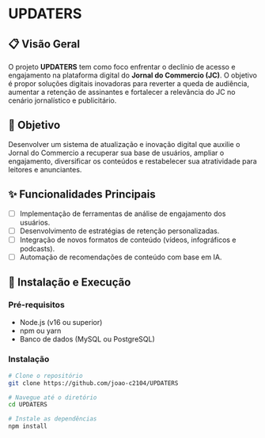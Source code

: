 # **UPDATERS**

## 📋 Visão Geral

O projeto **UPDATERS** tem como foco enfrentar o declínio de acesso e engajamento na plataforma digital do **Jornal do Commercio (JC)**. O objetivo é propor soluções digitais inovadoras para reverter a queda de audiência, aumentar a retenção de assinantes e fortalecer a relevância do JC no cenário jornalístico e publicitário.

## 🎯 Objetivo

Desenvolver um sistema de atualização e inovação digital que auxilie o Jornal do Commercio a recuperar sua base de usuários, ampliar o engajamento, diversificar os conteúdos e restabelecer sua atratividade para leitores e anunciantes.

## ✨ Funcionalidades Principais

- [ ] Implementação de ferramentas de análise de engajamento dos usuários.  
- [ ] Desenvolvimento de estratégias de retenção personalizadas.  
- [ ] Integração de novos formatos de conteúdo (vídeos, infográficos e podcasts).  
- [ ] Automação de recomendações de conteúdo com base em IA.  

## 🚀 Instalação e Execução

### Pré-requisitos

- Node.js (v16 ou superior)  
- npm ou yarn  
- Banco de dados (MySQL ou PostgreSQL)  

### Instalação

```bash
# Clone o repositório
git clone https://github.com/joao-c2104/UPDATERS

# Navegue até o diretório
cd UPDATERS

# Instale as dependências
npm install
